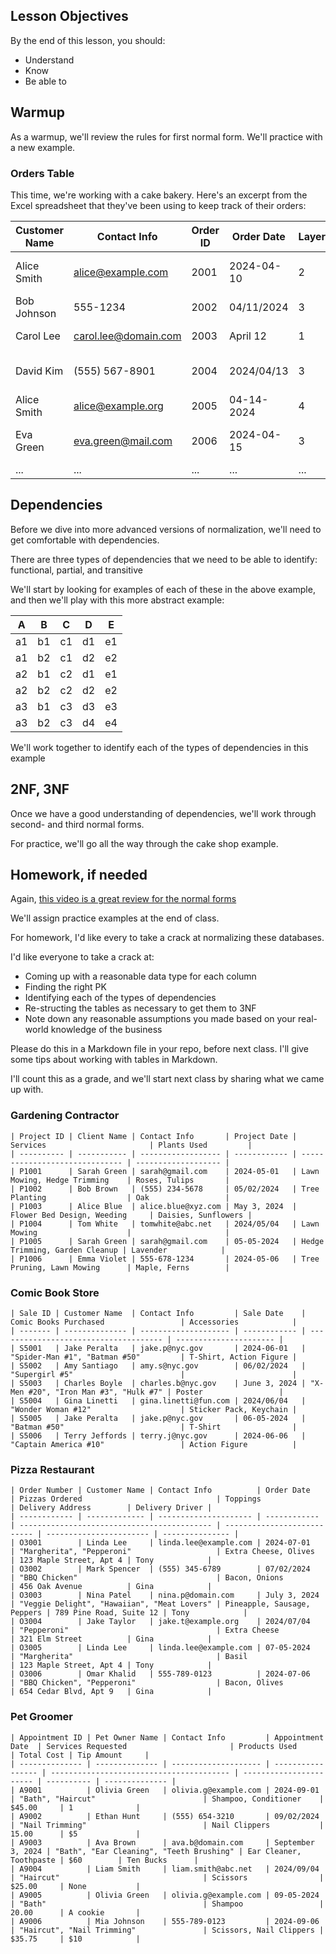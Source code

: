 <!--
Instructor notes: 
-->
## Lesson Objectives
By the end of this lesson, you should:
- Understand
- Know
- Be able to

## Warmup
As a warmup, we'll review the rules for first normal form. We'll practice with a
new example.

### Orders Table
This time, we're working with a cake bakery. Here's an excerpt from the Excel spreadsheet that they've been using to keep track of their orders:

| Customer Name | Contact Info         | Order ID | Order Date | Layers | Cake Layers                | Decorations                 | Total Price | Payment Method |
| ------------- | -------------------- | -------- | ---------- | ------ | -------------------------- | --------------------------- | ----------- | -------------- |
| Alice Smith   | alice@example.com    | 2001     | 2024-04-10 | 2      | Vanilla, Chocolate         | Sprinkles, Edible Flowers   | $45.00      | Cash           |
| Bob Johnson   | 555-1234             | 2002     | 04/11/2024 | 3      | Red Velvet                 | Fondant Decorations         | 50.00       | Credit Card    |
| Carol Lee     | carol.lee@domain.com | 2003     | April 12   | 1      | Lemon, Blueberry           | Citrus Zest                 | $40.75      | Cash           |
| David Kim     | (555) 567-8901       | 2004     | 2024/04/13 | 3      | Carrot, Spice, Chocolate   | Cream Cheese Frosting       | $60.00      | Cash           |
| Alice Smith   | alice@example.org    | 2005     | 04-14-2024 | 4      | Chocolate                  | Sprinkles                   | 30.00       | Debit Card     |
| Eva Green     | eva.green@mail.com   | 2006     | 2024-04-15 | 3      | Strawberry, Vanilla, Mango | Fresh Fruits, Whipped Cream | $70.25      | Cash           |
| ...           | ...                  | ...      | ...        | ...    | ...                        | ...                         | ...         | ...            |


## Dependencies
Before we dive into more advanced versions of normalization, we'll need to get comfortable with dependencies.

There are three types of dependencies that we need to be able to identify: functional, partial, and transitive

We'll start by looking for examples of each of these in the above example, and then we'll play with this more abstract example:

| A   | B   | C   | D   | E   |
| --- | --- | --- | --- | --- |
| a1  | b1  | c1  | d1  | e1  |
| a1  | b2  | c1  | d2  | e2  |
| a2  | b1  | c2  | d1  | e1  |
| a2  | b2  | c2  | d2  | e2  |
| a3  | b1  | c3  | d3  | e3  |
| a3  | b2  | c3  | d4  | e4  |

We'll work together to identify each of the types of dependencies in this example

## 2NF, 3NF
Once we have a good understanding of dependencies, we'll work through second- and third normal forms.

For practice, we'll go all the way through the cake shop example.


## Homework, if needed
Again, [this video is a great review for the normal forms](
https://www.youtube.com/watch?v=GFQaEYEc8_8)

We'll assign practice examples at the end of class.

For homework, I'd like every to take a crack at normalizing these databases.

I'd like everyone to take a crack at:
- Coming up with a reasonable data type for each column
- Finding the right PK
- Identifying each of the types of dependencies
- Re-structing the tables as necessary to get them to 3NF
- Note down any reasonable assumptions you made based on your real-world knowledge of the business 

Please do this in a Markdown file in your repo, before next class. I'll give some tips about working with tables in Markdown.

I'll count this as a grade, and we'll start next class by sharing what we came up with.


### Gardening Contractor
```
| Project ID | Client Name | Contact Info       | Project Date | Services                       | Plants Used         | 
| ---------- | ----------- | ------------------ | ------------ | ------------------------------ | ------------------- | 
| P1001      | Sarah Green | sarah@gmail.com    | 2024-05-01   | Lawn Mowing, Hedge Trimming    | Roses, Tulips       | 
| P1002      | Bob Brown   | (555) 234-5678     | 05/02/2024   | Tree Planting                  | Oak                 | 
| P1003      | Alice Blue  | alice.blue@xyz.com | May 3, 2024  | Flower Bed Design, Weeding     | Daisies, Sunflowers | 
| P1004      | Tom White   | tomwhite@abc.net   | 2024/05/04   | Lawn Mowing                    |                     | 
| P1005      | Sarah Green | sarah@gmail.com    | 05-05-2024   | Hedge Trimming, Garden Cleanup | Lavender            | 
| P1006      | Emma Violet | 555-678-1234       | 2024-05-06   | Tree Pruning, Lawn Mowing      | Maple, Ferns        | 
```

### Comic Book Store
```
| Sale ID | Customer Name  | Contact Info         | Sale Date    | Comic Books Purchased                 | Accessories            | 
| ------- | -------------- | -------------------- | ------------ | ------------------------------------- | ---------------------- | 
| S5001   | Jake Peralta   | jake.p@nyc.gov       | 2024-06-01   | "Spider-Man #1", "Batman #50"         | T-Shirt, Action Figure | 
| S5002   | Amy Santiago   | amy.s@nyc.gov        | 06/02/2024   | "Supergirl #5"                        |                        | 
| S5003   | Charles Boyle  | charles.b@nyc.gov    | June 3, 2024 | "X-Men #20", "Iron Man #3", "Hulk #7" | Poster                 | 
| S5004   | Gina Linetti   | gina.linetti@fun.com | 2024/06/04   | "Wonder Woman #12"                    | Sticker Pack, Keychain | 
| S5005   | Jake Peralta   | jake.p@nyc.gov       | 06-05-2024   | "Batman #50"                          | T-Shirt                | 
| S5006   | Terry Jeffords | terry.j@nyc.gov      | 2024-06-06   | "Captain America #10"                 | Action Figure          | 
```


### Pizza Restaurant
```
| Order Number | Customer Name | Contact Info          | Order Date   | Pizzas Ordered                              | Toppings                    | Delivery Address        | Delivery Driver |
| ------------ | ------------- | --------------------- | ------------ | ------------------------------------------- | --------------------------- | ----------------------- | --------------- |
| O3001        | Linda Lee     | linda.lee@example.com | 2024-07-01   | "Margherita", "Pepperoni"                   | Extra Cheese, Olives        | 123 Maple Street, Apt 4 | Tony            |
| O3002        | Mark Spencer  | (555) 345-6789        | 07/02/2024   | "BBQ Chicken"                               | Bacon, Onions               | 456 Oak Avenue          | Gina            |
| O3003        | Nina Patel    | nina.p@domain.com     | July 3, 2024 | "Veggie Delight", "Hawaiian", "Meat Lovers" | Pineapple, Sausage, Peppers | 789 Pine Road, Suite 12 | Tony            |
| O3004        | Jake Taylor   | jake.t@example.org    | 2024/07/04   | "Pepperoni"                                 | Extra Cheese                | 321 Elm Street          | Gina            |
| O3005        | Linda Lee     | linda.lee@example.com | 07-05-2024   | "Margherita"                                | Basil                       | 123 Maple Street, Apt 4 | Tony            |
| O3006        | Omar Khalid   | 555-789-0123          | 2024-07-06   | "BBQ Chicken", "Pepperoni"                  | Bacon, Olives               | 654 Cedar Blvd, Apt 9   | Gina            |
```

### Pet Groomer
```
| Appointment ID | Pet Owner Name | Contact Info         | Appointment Date  | Services Requested                       | Products Used           | Total Cost | Tip Amount     | 
| -------------- | -------------- | -------------------- | ----------------- | ---------------------------------------- | ----------------------- | ---------- | -------------- | 
| A9001          | Olivia Green   | olivia.g@example.com | 2024-09-01        | "Bath", "Haircut"                        | Shampoo, Conditioner    | $45.00     | 1              | 
| A9002          | Ethan Hunt     | (555) 654-3210       | 09/02/2024        | "Nail Trimming"                          | Nail Clippers           | 15.00      | $5             | 
| A9003          | Ava Brown      | ava.b@domain.com     | September 3, 2024 | "Bath", "Ear Cleaning", "Teeth Brushing" | Ear Cleaner, Toothpaste | $60        | Ten Bucks      | 
| A9004          | Liam Smith     | liam.smith@abc.net   | 2024/09/04        | "Haircut"                                | Scissors                | $25.00     | None           | 
| A9005          | Olivia Green   | olivia.g@example.com | 09-05-2024        | "Bath"                                   | Shampoo                 | 20.00      | A cookie       | 
| A9006          | Mia Johnson    | 555-789-0123         | 2024-09-06        | "Haircut", "Nail Trimming"               | Scissors, Nail Clippers | $35.75     | $10            | 
```